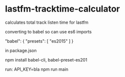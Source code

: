 # lastfm-tracktime-calculator
calculates total track listen time for lastfm


converting to babel so can use es6 imports

"babel": {
    "presets": [
      "es2015"
    ]
  }

  in package.json

  npm install babel-cli, babel-preset-es201


run: API_KEY=bla npm run main
